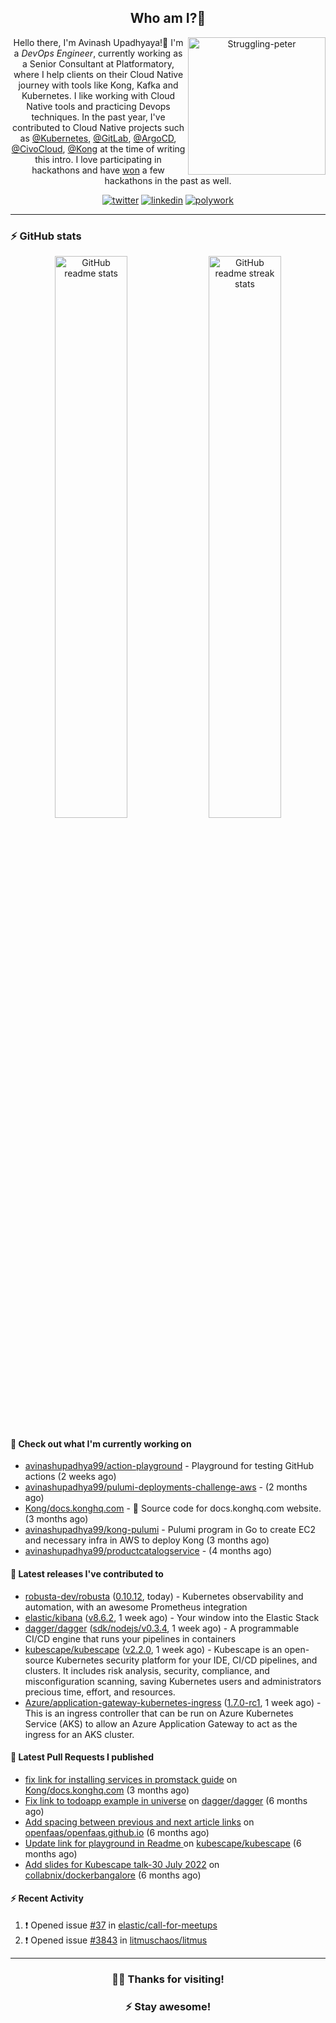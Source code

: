 <div align='center'>
  
## Who am I?🤔

<img align="right" width="220" src="https://media.giphy.com/media/YFkpsHWCsNUUo/giphy.gif" alt="Struggling-peter" />

Hello there, I'm Avinash Upadhyaya!👋 I'm a _DevOps Engineer_, currently working as a Senior Consultant at Platformatory, where I help clients on their Cloud Native journey with tools like Kong, Kafka and Kubernetes. I like working with Cloud Native tools and practicing Devops techniques. In the past year, I've contributed to Cloud Native projects such as [@Kubernetes](https://github.com/pulls?q=is%3Apr+author%3Aavinashupadhya99+archived%3Afalse+user%3Akubernetes), [@GitLab](https://gitlab.com/groups/gitlab-org/-/merge_requests?scope=all&state=all&author_username=avinashupadhya99), [@ArgoCD](https://github.com/pulls?q=is%3Apr+author%3Aavinashupadhya99+archived%3Afalse+user%3Aargoproj), [@CivoCloud](https://github.com/pulls?q=is%3Apr+author%3Aavinashupadhya99+archived%3Afalse+user%3Acivo), [@Kong](https://github.com/pulls?q=is%3Apr+author%3Aavinashupadhya99+archived%3Afalse+user%3AKong) at the time of writing this intro. I love participating in hackathons and have [won](https://devpost.com/avinashupadhya99) a few hackathons in the past as well.


[![twitter](https://img.shields.io/badge/-@avinash__ukr-%231DA1F2?style=for-the-badge&logo=twitter&logoColor=ffffff)](https://twitter.com/avinash_ukr)
[![linkedin](https://img.shields.io/badge/-Avinash%20Upadhyaya-%230A67C3?style=for-the-badge&logo=linkedin&logoColor=ffffff)](https://www.linkedin.com/in/avinash-upadhyaya/)
[![polywork](https://img.shields.io/badge/-@avinashupadhya99-%23338BFF?style=for-the-badge&logo=polywork&logoColor=ffffff)](https://www.polywork.com/avinashupadhya99)

---

</div>

### ⚡ GitHub stats

<p align="center">
  <img width="48%" src="https://github-readme-stats.vercel.app/api?username=avinashupadhya99&show_icons=true&theme=tokyonight" alt="GitHub readme stats" />
  <img width="48%" src="https://github-readme-streak-stats.herokuapp.com?user=avinashupadhya99&theme=dark&hide_border=true&date_format=M%20j%5B%2C%20Y%5D" alt="GitHub readme streak stats" />
</p>

#### 👷 Check out what I'm currently working on

- [avinashupadhya99/action-playground](https://github.com/avinashupadhya99/action-playground) - Playground for testing GitHub actions (2 weeks ago)
- [avinashupadhya99/pulumi-deployments-challenge-aws](https://github.com/avinashupadhya99/pulumi-deployments-challenge-aws) -  (2 months ago)
- [Kong/docs.konghq.com](https://github.com/Kong/docs.konghq.com) - 🦍 Source code for docs.konghq.com website. (3 months ago)
- [avinashupadhya99/kong-pulumi](https://github.com/avinashupadhya99/kong-pulumi) - Pulumi program in Go to create EC2 and necessary infra in AWS to deploy Kong (3 months ago)
- [avinashupadhya99/productcatalogservice](https://github.com/avinashupadhya99/productcatalogservice) -  (4 months ago)

#### 🔭 Latest releases I've contributed to

- [robusta-dev/robusta](https://github.com/robusta-dev/robusta) ([0.10.12](https://github.com/robusta-dev/robusta/releases/tag/0.10.12), today) - Kubernetes observability and automation, with an awesome Prometheus integration
- [elastic/kibana](https://github.com/elastic/kibana) ([v8.6.2](https://github.com/elastic/kibana/releases/tag/v8.6.2), 1 week ago) - Your window into the Elastic Stack
- [dagger/dagger](https://github.com/dagger/dagger) ([sdk/nodejs/v0.3.4](https://github.com/dagger/dagger/releases/tag/sdk/nodejs/v0.3.4), 1 week ago) - A programmable CI/CD engine that runs your pipelines in containers
- [kubescape/kubescape](https://github.com/kubescape/kubescape) ([v2.2.0](https://github.com/kubescape/kubescape/releases/tag/v2.2.0), 1 week ago) - Kubescape is an open-source Kubernetes security platform for your IDE, CI/CD pipelines, and clusters. It includes risk analysis, security, compliance, and misconfiguration scanning, saving Kubernetes users and administrators precious time, effort, and resources.
- [Azure/application-gateway-kubernetes-ingress](https://github.com/Azure/application-gateway-kubernetes-ingress) ([1.7.0-rc1](https://github.com/Azure/application-gateway-kubernetes-ingress/releases/tag/1.7.0-rc1), 1 week ago) - This is an ingress controller that can be run on Azure Kubernetes Service (AKS) to allow an Azure Application Gateway to act as the ingress for an AKS cluster.

#### 🔨 Latest Pull Requests I published

- [fix link for installing services in promstack guide](https://github.com/Kong/docs.konghq.com/pull/4800) on [Kong/docs.konghq.com](https://github.com/Kong/docs.konghq.com) (3 months ago)
- [Fix link to todoapp example in universe](https://github.com/dagger/dagger/pull/2940) on [dagger/dagger](https://github.com/dagger/dagger) (6 months ago)
- [Add spacing between previous and next article links](https://github.com/openfaas/openfaas.github.io/pull/292) on [openfaas/openfaas.github.io](https://github.com/openfaas/openfaas.github.io) (6 months ago)
- [Update link for playground in Readme ](https://github.com/kubescape/kubescape/pull/581) on [kubescape/kubescape](https://github.com/kubescape/kubescape) (6 months ago)
- [Add slides for Kubescape talk-30 July 2022](https://github.com/collabnix/dockerbangalore/pull/36) on [collabnix/dockerbangalore](https://github.com/collabnix/dockerbangalore) (6 months ago)

#### ⚡ Recent Activity

<!--START_SECTION:activity-->
1. ❗️ Opened issue [#37](https://github.com/elastic/call-for-meetups/issues/37) in [elastic/call-for-meetups](https://github.com/elastic/call-for-meetups)
2. ❗️ Opened issue [#3843](https://github.com/litmuschaos/litmus/issues/3843) in [litmuschaos/litmus](https://github.com/litmuschaos/litmus)
<!--END_SECTION:activity-->



---

<div align='center'>
  
### 🙇‍♂️ Thanks for visiting!
### ⚡ Stay awesome!
  
</div>


